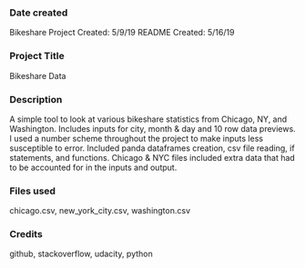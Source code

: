### Date created
Bikeshare Project Created: 5/9/19 README Created: 5/16/19

### Project Title
Bikeshare Data

### Description
A simple tool to look at various bikeshare statistics from Chicago, NY, and Washington.  Includes inputs for city, month & day and 10 row data previews.  I used a number scheme throughout the project to make inputs less susceptible to error.  Included panda dataframes creation, csv file reading, if statements, and functions.  Chicago & NYC files included extra data that had to be accounted for in the inputs and output.

### Files used
chicago.csv, new_york_city.csv, washington.csv

### Credits
github, stackoverflow, udacity, python
